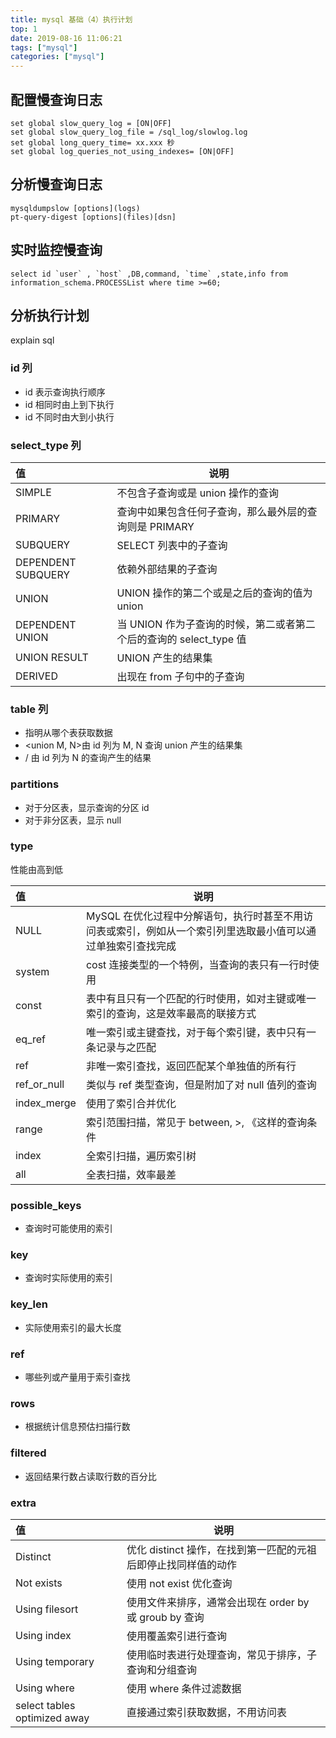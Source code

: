 ```yaml
---
title: mysql 基础（4）执行计划
top: 1
date: 2019-08-16 11:06:21
tags: ["mysql"]
categories: ["mysql"]
---
```


## 配置慢查询日志

``` mysql
set global slow_query_log = [ON|OFF]
set global slow_query_log_file = /sql_log/slowlog.log
set global long_query_time= xx.xxx 秒
set global log_queries_not_using_indexes= [ON|OFF]
```

## 分析慢查询日志

``` mysql
mysqldumpslow [options](logs)
pt-query-digest [options](files)[dsn]
```

## 实时监控慢查询

``` mysql
select id `user` , `host` ,DB,command, `time` ,state,info from information_schema.PROCESSList where time >=60;
```

## 分析执行计划

explain sql

### id 列

* id 表示查询执行顺序
* id 相同时由上到下执行
* id 不同时由大到小执行

### select_type 列

|值|说明|
|:----- |-----|
|SIMPLE |不包含子查询或是 union 操作的查询|
|PRIMARY |查询中如果包含任何子查询，那么最外层的查询则是 PRIMARY|
|SUBQUERY |SELECT 列表中的子查询|
|DEPENDENT SUBQUERY |依赖外部结果的子查询|
|UNION  |UNION 操作的第二个或是之后的查询的值为 union|
|DEPENDENT UNION |当 UNION 作为子查询的时候，第二或者第二个后的查询的 select_type 值|
|UNION RESULT |UNION 产生的结果集|
|DERIVED |出现在 from 子句中的子查询|

### table 列

* 指明从哪个表获取数据
* <union M, N>由 id 列为 M, N 查询 union 产生的结果集
* <derived N>/<subquery N> 由 id 列为 N 的查询产生的结果

### partitions

* 对于分区表，显示查询的分区 id
* 对于非分区表，显示 null

### type

性能由高到低

|值|说明|
|:----- |-----|
|NULL |MySQL 在优化过程中分解语句，执行时甚至不用访问表或索引，例如从一个索引列里选取最小值可以通过单独索引查找完成|
|system |cost 连接类型的一个特例，当查询的表只有一行时使用|
|const |表中有且只有一个匹配的行时使用，如对主键或唯一索引的查询，这是效率最高的联接方式|
|eq_ref |唯一索引或主键查找，对于每个索引键，表中只有一条记录与之匹配|
|ref |非唯一索引查找，返回匹配某个单独值的所有行|
|ref_or_null |类似与 ref 类型查询，但是附加了对 null 值列的查询|
|index_merge |使用了索引合并优化|
|range |索引范围扫描，常见于 between, >, 《这样的查询条件|
|index |全索引扫描，遍历索引树|
|all |全表扫描，效率最差|

### possible_keys

* 查询时可能使用的索引

### key

* 查询时实际使用的索引

### key_len

* 实际使用索引的最大长度

### ref

* 哪些列或产量用于索引查找

### rows

* 根据统计信息预估扫描行数

### filtered

* 返回结果行数占读取行数的百分比

### extra

|值|说明|
|:----- |-----|
|Distinct |优化 distinct 操作，在找到第一匹配的元祖后即停止找同样值的动作|
|Not exists |使用 not exist 优化查询|
|Using filesort |使用文件来排序，通常会出现在 order by 或 groub by 查询|
|Using index |使用覆盖索引进行查询|
|Using temporary|使用临时表进行处理查询，常见于排序，子查询和分组查询|
|Using where|使用 where 条件过滤数据|
|select tables optimized away|直接通过索引获取数据，不用访问表|

